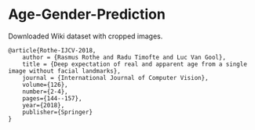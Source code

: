 # Age-Gender-Prediction

Downloaded Wiki dataset with cropped images.

	@article{Rothe-IJCV-2018,
		author = {Rasmus Rothe and Radu Timofte and Luc Van Gool},
		title = {Deep expectation of real and apparent age from a single image without facial landmarks},
		journal = {International Journal of Computer Vision},
		volume={126},
		number={2-4},
		pages={144--157},
		year={2018},
		publisher={Springer}
	}
